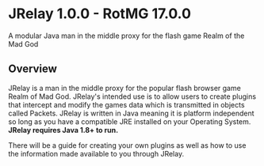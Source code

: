# JRelay 1.0.0 - RotMG 17.0.0
A modular Java man in the middle proxy for the flash game Realm of the Mad God


## Overview
JRelay is a man in the middle proxy for the popular flash browser game Realm of Mad God. JRelay's intended use is to allow users to create plugins that intercept and modify the games data which is transmitted in objects called Packets. JRelay is written in Java meaning it is platform independent so long as you have a compatible JRE installed on your Operating System. **JRelay requires Java 1.8+ to run.** 

There will be a guide for creating your own plugins as well as how to use the information made available to you through JRelay.

